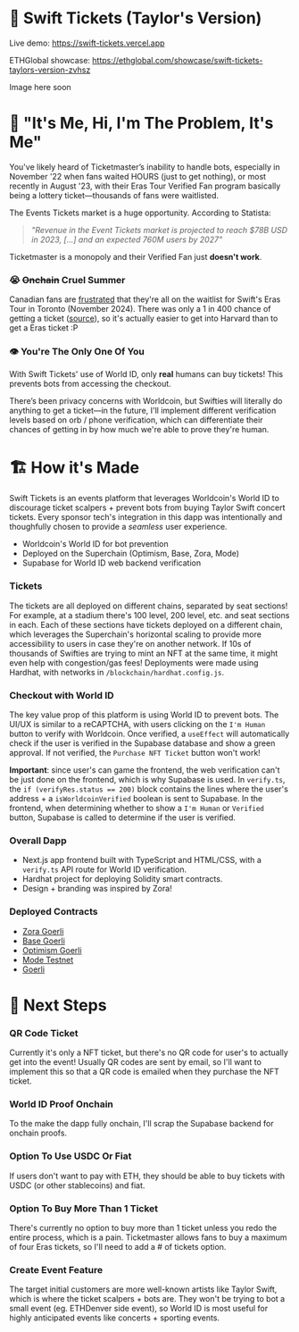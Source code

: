 # 🎤 Swift Tickets (Taylor's Version)
Live demo: https://swift-tickets.vercel.app

ETHGlobal showcase: https://ethglobal.com/showcase/swift-tickets-taylors-version-zvhsz

Image here soon

# 🤖 "It's Me, Hi, I'm The Problem, It's Me"
You've likely heard of Ticketmaster’s inability to handle bots, especially in November '22 when fans waited HOURS (just to get nothing), or most recently in August '23, with their Eras Tour Verified Fan program basically being a lottery ticket—thousands of fans were waitlisted.

The Events Tickets market is a huge opportunity. According to Statista:
> _"Revenue in the Event Tickets market is projected to reach $78B USD in 2023, [...] and an expected 760M users by 2027"_

Ticketmaster is a monopoly and their Verified Fan just **doesn't work**.

### 😭 ~~Onchain~~ Cruel Summer
Canadian fans are [frustrated](https://ca.style.yahoo.com/canadian-taylor-swift-fans-toronto-shows-waitlist-142720549.html) that they're all on the waitlist for Swift's Eras Tour in Toronto (November 2024). There was only a 1 in 400 chance of getting a ticket ([source](https://www.theglobeandmail.com/canada/article-taylor-swift-canada-tickets-codes-percentage/)), so it's actually easier to get into Harvard than to get a Eras ticket :P

### 👁️ You're The Only One Of You
With Swift Tickets' use of World ID, only **real** humans can buy tickets! This prevents bots from accessing the checkout.

There’s been privacy concerns with Worldcoin, but Swifties will literally do anything to get a ticket—in the future, I'll implement different verification levels based on orb / phone verification, which can differentiate their chances of getting in by how much we're able to prove they're human.

# 🏗️ How it's Made
Swift Tickets is an events platform that leverages Worldcoin's World ID to discourage ticket scalpers + prevent bots from buying Taylor Swift concert tickets. Every sponsor tech's integration in this dapp was intentionally and thoughfully chosen to provide a _seamless_ user experience.

- Worldcoin's World ID for bot prevention
- Deployed on the Superchain (Optimism, Base, Zora, Mode)
- Supabase for World ID web backend verification

### Tickets
The tickets are all deployed on different chains, separated by seat sections! For example, at a stadium there's 100 level, 200 level, etc. and seat sections in each. Each of these sections have tickets deployed on a different chain, which leverages the Superchain's horizontal scaling to provide more accessibility to users in case they're on another network. If 10s of thousands of Swifties are trying to mint an NFT at the same time, it might even help with congestion/gas fees! Deployments were made using Hardhat, with networks in `/blockchain/hardhat.config.js`.

### Checkout with World ID
The key value prop of this platform is using World ID to prevent bots. The UI/UX is similar to a reCAPTCHA, with users clicking on the `I'm Human` button to verify with Worldcoin. Once verified, a `useEffect` will automatically check if the user is verified in the Supabase database and show a green approval. If not verified, the `Purchase NFT Ticket` button won't work!

**Important**: since user's can game the frontend, the web verification can't be just done on the frontend, which is why Supabase is used. In `verify.ts`, the `if (verifyRes.status == 200)` block contains the lines where the user's address + a `isWorldcoinVerified` boolean is sent to Supabase. In the frontend, when determining whether to show a `I'm Human` or `Verified` button, Supabase is called to determine if the user is verified.

### Overall Dapp
- Next.js app frontend built with TypeScript and HTML/CSS, with a `verify.ts` API route for World ID verification.
- Hardhat project for deploying Solidity smart contracts.
- Design + branding was inspired by Zora!

### Deployed Contracts
- [Zora Goerli](https://testnet.explorer.zora.energy/address/0x8a204761ffb6edd676ec28849de46d5e59f87fe1)
- [Base Goerli](https://goerli.basescan.org/address/0x2a6123eedea57303d2034f60a62c0c1529f06752)
- [Optimism Goerli](https://goerli-optimism.etherscan.io/address/0xb861d6d79123ada308e5f4030f458b402e2d131a)
- [Mode Testnet](https://sepolia.explorer.mode.network/address/0xb861d6d79123ADa308E5F4030F458b402E2D131A)
- [Goerli](https://goerli.etherscan.io/address/0x46224855ce16b2a5a8ddfab0578da8828d43f601)

# 🚀 Next Steps
### QR Code Ticket
Currently it's only a NFT ticket, but there's no QR code for user's to actually get into the event! Usually QR codes are sent by email, so I'll want to implement this so that a QR code is emailed when they purchase the NFT ticket.

### World ID Proof Onchain
To the make the dapp fully onchain, I'll scrap the Supabase backend for onchain proofs.

### Option To Use USDC Or Fiat
If users don't want to pay with ETH, they should be able to buy tickets with USDC (or other stablecoins) and fiat.

### Option To Buy More Than 1 Ticket
There's currently no option to buy more than 1 ticket unless you redo the entire process, which is a pain. Ticketmaster allows fans to buy a maximum of four Eras tickets, so I'll need to add a # of tickets option.

### Create Event Feature
The target initial customers are more well-known artists like Taylor Swift, which is where the ticket scalpers + bots are. They won't be trying to bot a small event (eg. ETHDenver side event), so World ID is most useful for highly anticipated events like concerts + sporting events.